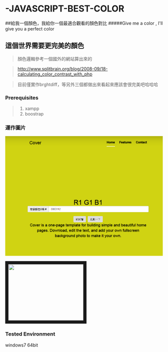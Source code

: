 # -JAVASCRIPT-BEST-COLOR
##給我一個顏色，我給你一個最適合觀看的顏色對比
#####Give me a color , I'll give you a perfect color

這個世界需要更完美的顏色
-------------

>顏色邏輯參考一個國外的網站算出來的

>http://www.splitbrain.org/blog/2008-09/18-calculating_color_contrast_with_php

>目前僅實作brghtdiff，等另外三個都做出來看起來應該會很完美吧哈哈哈

### Prerequisites
> 1. xampp
> 2. boostrap

### 運作圖片
![Image text](https://github.com/colonsong/images/blob/master/bestcolor.png?raw=true)

<a href="https://www.youtube.com/embed/573QnZfq-14" target="_blank"><img src="http://i.ytimg.com/vi/573QnZfq-14/0.jpg"
 width="240" height="180" border="10" /></a>

### Tested Environment
windows7 64bit




